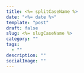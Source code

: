 ```yaml
---
title: <%= splitCaseName %>
date: "<%= date %>"
template: "post"
draft: false
slug: <%= slugCaseName %>
category: ""
tags:
  - ""
description: ""
socialImage: ""
---
```

